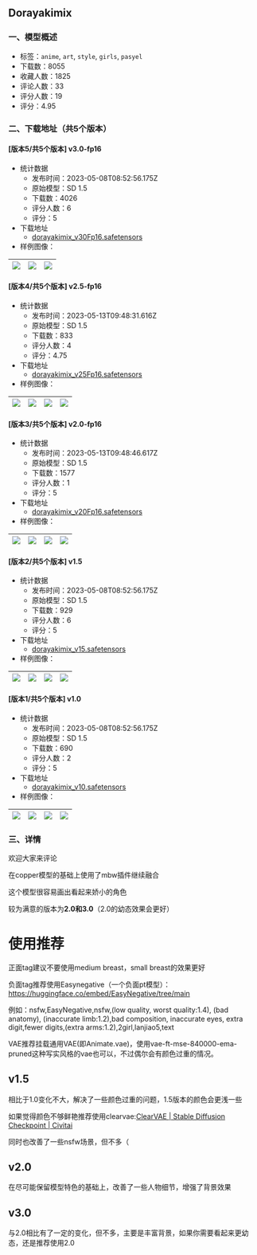 ## Dorayakimix
### 一、模型概述

- 标签：`anime`, `art`, `style`, `girls`, `pasyel`
- 下载数：8055
- 收藏人数：1825
- 评论人数：33
- 评分人数：19
- 评分：4.95

### 二、下载地址（共5个版本）

#### [版本5/共5个版本] v3.0-fp16

- 统计数据
  - 发布时间：2023-05-08T08:52:56.175Z
  - 原始模型：SD 1.5
  - 下载数：4026
  - 评分人数：6
  - 评分：5
- 下载地址
  - [dorayakimix_v30Fp16.safetensors](https://civitai.com/api/download/models/57060)
- 样例图像：

| <img src="https://image.civitai.com/xG1nkqKTMzGDvpLrqFT7WA/54b2fabe-9369-4389-d4e1-d2ca13466c00/width=450/619358.jpeg" /> | <img src="https://image.civitai.com/xG1nkqKTMzGDvpLrqFT7WA/09323df1-e269-446b-3a73-52ecbec81f00/width=450/619357.jpeg" /> | <img src="https://image.civitai.com/xG1nkqKTMzGDvpLrqFT7WA/05f26846-3f45-496d-aa48-574a30d16500/width=450/619359.jpeg" /> |
| ---- | ---- | ---- |

#### [版本4/共5个版本] v2.5-fp16

- 统计数据
  - 发布时间：2023-05-13T09:48:31.616Z
  - 原始模型：SD 1.5
  - 下载数：833
  - 评分人数：4
  - 评分：4.75
- 下载地址
  - [dorayakimix_v25Fp16.safetensors](https://civitai.com/api/download/models/52921)
- 样例图像：

| <img src="https://image.civitai.com/xG1nkqKTMzGDvpLrqFT7WA/87ee88c5-e40d-4a55-5f95-e8370eaee700/width=450/571325.jpeg" /> | <img src="https://image.civitai.com/xG1nkqKTMzGDvpLrqFT7WA/588991e0-5e67-4edc-956a-e4731c870500/width=450/571326.jpeg" /> | <img src="https://image.civitai.com/xG1nkqKTMzGDvpLrqFT7WA/f06a8e2c-8dd6-4592-c457-52e9d6627700/width=450/571328.jpeg" /> | <img src="https://image.civitai.com/xG1nkqKTMzGDvpLrqFT7WA/b7c3e8db-08ff-4161-651a-779131148c00/width=450/571327.jpeg" /> |
| ---- | ---- | ---- | ---- |

#### [版本3/共5个版本] v2.0-fp16

- 统计数据
  - 发布时间：2023-05-13T09:48:46.617Z
  - 原始模型：SD 1.5
  - 下载数：1577
  - 评分人数：1
  - 评分：5
- 下载地址
  - [dorayakimix_v20Fp16.safetensors](https://civitai.com/api/download/models/44218)
- 样例图像：

| <img src="https://image.civitai.com/xG1nkqKTMzGDvpLrqFT7WA/1b9d2db4-cdc8-49c7-32b8-62e0e511b100/width=450/508525.jpeg" /> | <img src="https://image.civitai.com/xG1nkqKTMzGDvpLrqFT7WA/4f8af7f9-0e68-416c-db79-094c601f2400/width=450/508139.jpeg" /> | <img src="https://image.civitai.com/xG1nkqKTMzGDvpLrqFT7WA/0c5eff90-89f0-49ef-5319-e2419a98d500/width=450/508144.jpeg" /> | <img src="https://image.civitai.com/xG1nkqKTMzGDvpLrqFT7WA/71ea5bfd-9960-4279-f357-8bacd143eb00/width=450/508143.jpeg" /> |
| ---- | ---- | ---- | ---- |

#### [版本2/共5个版本] v1.5

- 统计数据
  - 发布时间：2023-05-08T08:52:56.175Z
  - 原始模型：SD 1.5
  - 下载数：929
  - 评分人数：6
  - 评分：5
- 下载地址
  - [dorayakimix_v15.safetensors](https://civitai.com/api/download/models/41388)
- 样例图像：

| <img src="https://image.civitai.com/xG1nkqKTMzGDvpLrqFT7WA/3b627b0b-e8f0-42c8-f454-7ea0007dd400/width=450/456622.jpeg" /> | <img src="https://image.civitai.com/xG1nkqKTMzGDvpLrqFT7WA/a6f8d4d0-7a72-4420-617a-f07218b6eb00/width=450/456605.jpeg" /> | <img src="https://image.civitai.com/xG1nkqKTMzGDvpLrqFT7WA/ef660820-1b75-4543-fb50-10f80222c400/width=450/456608.jpeg" /> | <img src="https://image.civitai.com/xG1nkqKTMzGDvpLrqFT7WA/84551df6-cc99-4541-728f-a94745b23500/width=450/456655.jpeg" /> |
| ---- | ---- | ---- | ---- |

#### [版本1/共5个版本] v1.0

- 统计数据
  - 发布时间：2023-05-08T08:52:56.175Z
  - 原始模型：SD 1.5
  - 下载数：690
  - 评分人数：2
  - 评分：5
- 下载地址
  - [dorayakimix_v10.safetensors](https://civitai.com/api/download/models/38797)
- 样例图像：

| <img src="https://image.civitai.com/xG1nkqKTMzGDvpLrqFT7WA/60e0f29a-adee-4369-c8eb-0aed8148fa00/width=450/432788.jpeg" /> | <img src="https://image.civitai.com/xG1nkqKTMzGDvpLrqFT7WA/75a5ce9d-bad2-435c-9b2a-4f387be64000/width=450/430201.jpeg" /> | <img src="https://image.civitai.com/xG1nkqKTMzGDvpLrqFT7WA/0f6212d0-8599-4a4e-43bf-2e0ac82f2a00/width=450/432792.jpeg" /> | <img src="https://image.civitai.com/xG1nkqKTMzGDvpLrqFT7WA/74efd04a-75a5-4337-6b47-60b88ca2c600/width=450/430054.jpeg" /> |
| ---- | ---- | ---- | ---- |


### 三、详情
<p>欢迎大家来评论</p><p>在copper模型的基础上使用了mbw插件继续融合</p><p>这个模型很容易画出看起来娇小的角色</p><p>较为满意的版本为<strong>2.0和3.0</strong>（2.0的幼态效果会更好）</p><h1>使用推荐</h1><p>正面tag建议不要使用medium breast，small breast的效果更好</p><p>负面tag推荐使用Easynegative（一个负面pt模型）：<a target="_blank" rel="ugc" href="https://huggingface.co/embed/EasyNegative/tree/main">https://huggingface.co/embed/EasyNegative/tree/main</a></p><p>例如：nsfw,EasyNegative,nsfw,(low quality, worst quality:1.4), (bad anatomy), (inaccurate limb:1.2),bad composition, inaccurate eyes, extra digit,fewer digits,(extra arms:1.2),2girl,lanjiao5,text</p><p></p><p>VAE推荐挂载通用VAE(即Animate.vae)，使用vae-ft-mse-840000-ema-pruned这种写实风格的vae也可以，不过偶尔会有颜色过重的情况。</p><h2></h2><h2>v1.5</h2><p>相比于1.0变化不大，解决了一些颜色过重的问题，1.5版本的颜色会更浅一些</p><p>如果觉得颜色不够鲜艳推荐使用clearvae:<a target="_blank" rel="ugc" href="https://civitai.com/models/22354/clearvae">ClearVAE | Stable Diffusion Checkpoint | Civitai</a></p><p>同时也改善了一些nsfw场景，但不多（</p><p></p><h2>v2.0</h2><p>在尽可能保留模型特色的基础上，改善了一些人物细节，增强了背景效果</p><p></p><h2>v3.0</h2><p>与2.0相比有了一定的变化，但不多，主要是丰富背景，如果你需要看起来更幼态，还是推荐使用2.0</p>